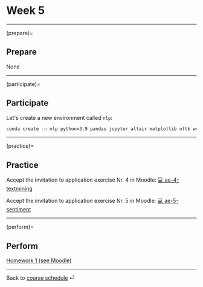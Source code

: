 # Week 5


---

(prepare)=
## Prepare


None

---

(participate)=
## Participate



Let's create a new environment called `nlp`:

```bash
conda create -n nlp python=3.9 pandas jupyter altair matplotlib nltk wordcloud
```

---

(practice)=
## Practice


Accept the invitation to application exercise Nr. 4 in Moodle: [💻 ae-4-textmining](https://e-learning.hdm-stuttgart.de/moodle/mod/page/view.php?id=262131)


Accept the invitation to application exercise Nr. 5 in Moodle: [💻 ae-5-sentiment](https://e-learning.hdm-stuttgart.de/moodle/mod/page/view.php?id=262131)





---

(perform)=
## Perform

[Homework 1 (see Moodle)](https://e-learning.hdm-stuttgart.de/moodle/mod/page/view.php?id=267036)


---

Back to [course schedule](../docs/course-schedule.md) ⏎
